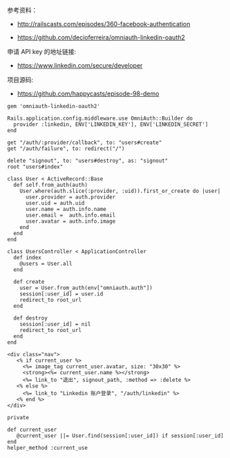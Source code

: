 参考资料：

* http://railscasts.com/episodes/360-facebook-authentication

* https://github.com/decioferreira/omniauth-linkedin-oauth2

申请 API key 的地址链接:

* https://www.linkedin.com/secure/developer

项目源码:

* https://github.com/happycasts/episode-98-demo

~~~
gem 'omniauth-linkedin-oauth2'
~~~

~~~
Rails.application.config.middleware.use OmniAuth::Builder do
  provider :linkedin, ENV['LINKEDIN_KEY'], ENV['LINKEDIN_SECRET']
end
~~~

~~~
get "/auth/:provider/callback", to: "users#create"
get "/auth/failure", to: redirect("/")

delete "signout", to: "users#destroy", as: "signout"
root "users#index"
~~~

~~~
class User < ActiveRecord::Base
  def self.from_auth(auth)
    User.where(auth.slice(:provider, :uid)).first_or_create do |user|
      user.provider = auth.provider
      user.uid = auth.uid
      user.name = auth.info.name
      user.email =  auth.info.email
      user.avatar = auth.info.image
    end
  end
end
~~~

~~~
class UsersController < ApplicationController
  def index
    @users = User.all
  end

  def create
    user = User.from_auth(env["omniauth.auth"])
    session[:user_id] = user.id
    redirect_to root_url
  end

  def destroy
    session[:user_id] = nil
    redirect_to root_url
  end
end
~~~

~~~
<div class="nav">
   <% if current_user %>
     <%= image_tag current_user.avatar, size: "30x30" %>
     <strong><%= current_user.name %></strong>
     <%= link_to "退出", signout_path, :method => :delete %>
   <% else %>
     <%= link_to "Linkedin 账户登录", "/auth/linkedin" %>
   <% end %>
</div>
~~~

~~~
private

def current_user
   @current_user ||= User.find(session[:user_id]) if session[:user_id]
end
helper_method :current_use
~~~